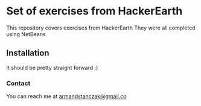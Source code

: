 # Set of exercises from HackerEarth

This repository covers exercises from HackerEarth
They were all completed using NetBeans

## Installation

It should be pretty straight forward :)

### Contact

You can reach me at armandstanczak@gmail.co
